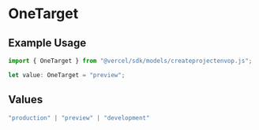 # OneTarget

## Example Usage

```typescript
import { OneTarget } from "@vercel/sdk/models/createprojectenvop.js";

let value: OneTarget = "preview";
```

## Values

```typescript
"production" | "preview" | "development"
```